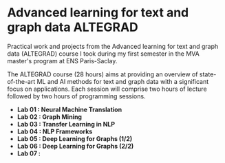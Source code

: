 # Advanced learning for text and graph data ALTEGRAD

Practical work and projects from the Advanced learning for text and graph data (ALTEGRAD) course I took during my first semester in the MVA master's program at ENS Paris-Saclay.

The ALTEGRAD course (28 hours) aims at providing an overview of state-of-the-art ML and AI methods for text and graph data with a significant focus on applications. Each session will comprise two hours of lecture followed by two hours of programming sessions.

- **Lab 01 :  Neural Machine Translation**
- **Lab 02 :  Graph Mining**
- **Lab 03 :  Transfer Learning in NLP**
- **Lab 04 :  NLP Frameworks**
- **Lab 05 : Deep Learning for Graphs (1/2)**
- **Lab 06 : Deep Learning for Graphs (2/2)**
- **Lab 07 :**